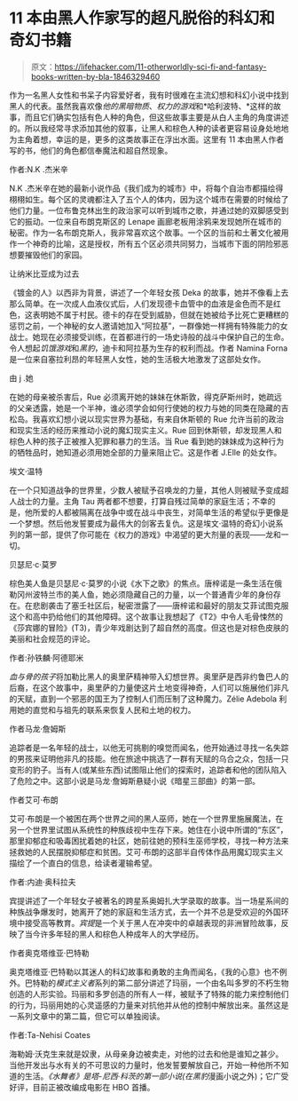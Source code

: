 # 11 本由黑人作家写的超凡脱俗的科幻和奇幻书籍

> 原文：<https://lifehacker.com/11-otherworldly-sci-fi-and-fantasy-books-written-by-bla-1846329460>

作为一名黑人女性和书呆子内容爱好者，我有时很难在主流幻想和科幻小说中找到黑人的代表。虽然我喜欢像*他的黑暗物质*、*权力的游戏*和*哈利波特、*这样的故事，而且它们确实包括有色人种的角色，但这些故事主要是从白人主角的角度讲述的。所以我经常寻求添加其他的叙事，让黑人和棕色人种的读者更容易设身处地地为主角着想，幸运的是，更多的这类故事正在浮出水面。这里有 11 本由黑人作者写的书，他们的角色都信奉魔法和超自然现象。

作者:N.K .杰米辛

N.K .杰米辛在她的最新小说作品《我们成为的城市》中，将每个自治市都描绘得栩栩如生。每个区的灵魂都注入了五个人的体内，因为这个城市在需要的时候给了他们力量。一位布鲁克林出生的政治家可以听到城市之歌，并通过她的双脚感受到它的振动。一位来自布朗克斯区的 Lenape 画廊老板用涂鸦来发现她所在城市的秘密。作为一名布朗克斯人，我非常喜欢这个故事。一个区的当前和土著文化被用作一个神奇的比喻，这是授权，所有五个区必须共同努力，当城市下面的阴险邪恶想要摧毁他们的家园。

让纳米比亚成为过去

《镀金的人》以西非为背景，讲述了一个年轻女孩 Deka 的故事，她并不像看上去那么简单。在一次成人血液仪式后，人们发现德卡血管中的血液是金色而不是红色，这表明她不属于村民。德卡的存在受到威胁，但就在她被给予比死亡更糟糕的惩罚之前，一个神秘的女人邀请她加入“阿拉基”，一群像她一样拥有特殊能力的女战士。她现在必须接受训练，在首都进行的一场史诗般的战斗中保护自己的生命。令人想起*饥饿游戏*和*黑豹*，迪卡和阿拉基为生存的权利而战。作者 Namina Forna 是一位来自塞拉利昂的年轻黑人女性，她的生活极大地激发了这部处女作。

由 j .她

在她的母亲被杀害后，Rue 必须离开她的妹妹在休斯敦，得克萨斯州时，她疏远的父亲透露，她是一个半神，谁必须学会如何行使她的权力与她的同类在隐藏的吉松岛。我喜欢幻想小说以现实世界为基础，有来自休斯顿的 Rue 允许当前的政治和现实生活的经历来推动小说的魔幻现实主义。Rue 回到休斯顿，却发现黑人和棕色人种的孩子正被推入犯罪和暴力的生活。当 Rue 看到她的妹妹成为这种行为的牺牲品时，她知道必须用她全部的力量来阻止它。这是作者 J.Elle 的处女作。

埃文·温特

在一个只知道战争的世界里，少数人被赋予召唤龙的力量，其他人则被赋予变成超人战士的力量。主角 Tau 两者都不想要，打算自残过简单的家庭生活；不幸的是，他所爱的人都被隔离在战争中或在战斗中丧生，对简单生活的希望似乎更像是一个梦想。然后他发誓要成为最伟大的剑客去复仇。这是埃文·温特的奇幻小说系列的第一部，提供了你可能在《权力的游戏》中渴望的更大剂量的表现——龙和一切。

贝瑟尼·c·莫罗

棕色美人鱼是贝瑟尼·c·莫罗的小说《水下之歌》的焦点。唐梓诺是一条生活在俄勒冈州波特兰市的美人鱼，她必须隐藏自己的力量，以一个普通青少年的身份存在。在悲剧袭击了塞壬社区后，秘密泄露了——唐梓诺和最好的朋友艾菲试图克服这个和高中扔给他们的其他障碍。这个故事让我想起了《T2》中令人毛骨悚然的《莎宾娜的冒险》(T3)，青少年戏剧达到了超自然的高度。但这也是对棕色皮肤的美丽和社会规范的评论。

作者:孙铁麟·阿德耶米

*血与骨的孩子*将加勒比黑人的奥里萨精神带入幻想世界。奥里萨是西非约鲁巴人的后裔，在这个故事中，奥里萨的力量使这片土地变得神奇，人们可以施展他们非凡的天赋，直到一个邪恶的国王为了控制人们而压制了这种魔力。Zélie Adebola 利用她的直觉和与祖先的联系来恢复人民和土地的权力。

作者马龙·詹姆斯

追踪者是一名年轻的战士，以他无可挑剔的嗅觉而闻名，他开始通过寻找一名失踪的男孩来证明他非凡的技能。他在旅途中挑选了一群有天赋的乌合之众，包括一只变形的豹子。当有人(或某些东西)试图阻止他们的探索时，追踪者和他的团队陷入了危险之中。这部小说是马龙·詹姆斯悬疑小说《暗星三部曲》的第一部。

作者艾可·布朗

艾可·布朗是一个被困在两个世界之间的黑人巫师，她在一个世界里施展魔法，在另一个世界里试图从系统性的种族歧视中生存下来。她住在小说中所谓的“东区”，那里抑郁症和吸毒困扰着她的社区，她前往她的预科生巫师学校，寻找一种方法来拯救她的人民摆脱抑郁症和贫困。艾可·布朗的这部半自传体作品用魔幻现实主义描绘了一个直白的信息，给读者灌输希望。

作者:内迪·奥科拉夫

宾提讲述了一个年轻女子被著名的跨星系奥姆扎大学录取的故事。当一场星系间的种族战争爆发时，她离开了她的家庭和生活方式，去一个并不总是受欢迎的外国环境中接受高等教育。*宾提*是一个关于黑人在冲突中的卓越表现的非洲冒险故事，反映了当今许多年轻的黑人和棕色人种成年人的大学经历。

作者奥克塔维亚·巴特勒

奥克塔维亚·巴特勒以其迷人的科幻故事和勇敢的主角而闻名，《我的心意》也不例外。巴特勒的*模式主义者*系列的第二部分讲述了玛丽，一个由名叫多罗的不朽生物创造的人形实验。玛丽和多罗创造的所有人一样，被赋予了特殊的能力来控制他们的行为，玛丽用她的心灵遥感的力量来对抗他并从他的控制中解放出来。虽然这是一系列文章中的第二篇，但它可以单独阅读。

作者:Ta-Nehisi Coates

海勒姆·沃克生来就是奴隶，从母亲身边被卖走，对他的过去和他是谁知之甚少。当他开发出与水有关的不可思议的力量时，他发誓要解放自己，开始一种他所不知道的生活。*《水舞者》*是塔-尼西·科茨的第一部小说(在*黑豹*漫画小说之外)；它广受好评，目前正被改编成电影在 HBO 首播。